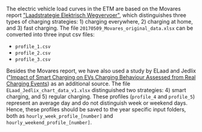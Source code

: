 The electric vehicle load curves in the ETM are based on the Movares report ["Laadstrategie Elektrisch Wegvervoer"](https://refman.energytransitionmodel.com/publications/2055), which distinguishes three types of charging strategies: 1) charging everywhere, 2) charging at home, and 3) fast charging. The file `20170509_Movares_original_data.xlsx` can be converted into three input csv files:

* `profile_1.csv`
* `profile_2.csv`
* `profile_3.csv`

Besides the Movares report, we have also used a study by ELaad and Jedlix (["Impact of Smart Charging on EVs Charging Behaviour Assessed from Real Charging Events](https://www.livinglabsmartcharging.nl/nl/praktijk/slim-laden-voorkomt-overbelasting1-energienetwerk)) as an additional source. The file `ELaad_Jedlix_chart_data_v1.xlsx` distinguished two strategies: 4) smart charging, and 5) regular charging. These profiles (`profile_4` and `profile_5`) represent an average day and do not distinguish week or weekend days. Hence, these profiles should be saved to the year specific input folders, both as `hourly_week_profile_[number]` and `hourly_weekend_profile_[number]`.
